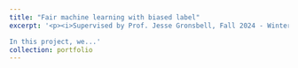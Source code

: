 ```yaml
---
title: "Fair machine learning with biased label"
excerpt: '<p><i>Supervised by Prof. Jesse Gronsbell, Fall 2024 - Winter 2025 </i></p>

In this project, we...'
collection: portfolio
---
```

